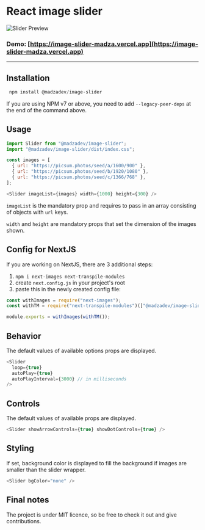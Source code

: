 # React image slider

![Slider Preview](https://images.ctfassets.net/zlsyc9paq6sa/4ztfe5YDb4VweOSiTbr0c/14dda169e9335f8c83f7a638f834ef26/1617358599_x.gif)

### Demo: [https://image-slider-madza.vercel.app](https://image-slider-madza.vercel.app)

---

## Installation

```javascript
 npm install @madzadev/image-slider
```

If you are using NPM v7 or above, you need to add `--legacy-peer-deps` at the end of the command above.

## Usage

```javascript
import Slider from "@madzadev/image-slider";
import "@madzadev/image-slider/dist/index.css";
```

```javascript
const images = [
  { url: "https://picsum.photos/seed/a/1600/900" },
  { url: "https://picsum.photos/seed/b/1920/1080" },
  { url: "https://picsum.photos/seed/c/1366/768" },
];
```

```javascript
<Slider imageList={images} width={1000} height={300} />
```

`imageList` is the mandatory prop and requires to pass in
an array consisting of objects with `url` keys.

`width` and `height` are mandatory props that
set the dimension of the images shown.

## Config for NextJS

If you are working on NextJS, there are 3 additional steps:

1. `npm i next-images next-transpile-modules`
2. create `next.config.js` in your project's root
3. paste this in the newly created config file:

```javascript
const withImages = require("next-images");
const withTM = require("next-transpile-modules")(["@madzadev/image-slider"]);

module.exports = withImages(withTM());
```

## Behavior

The default values of available options props are displayed.

```javascript
<Slider
  loop={true}
  autoPlay={true}
  autoPlayInterval={3000} // in milliseconds
/>
```

## Controls

The default values of available props are displayed.

```javascript
<Slider showArrowControls={true} showDotControls={true} />
```

## Styling

If set, background color is displayed to fill the background if images are smaller than the slider wrapper.

```javascript
<Slider bgColor="none" />
```

## Final notes

The project is under MIT licence, so be free to check it out and give
contributions.
